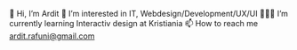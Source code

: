 👋 Hi, I’m Ardit
  👀 I’m interested in IT, Webdesign/Development/UX/UI
  👨🏽‍💻 I’m currently learning Interactiv design at Kristiania
  📫 How to reach me ardit.rafuni@gmail.com

<!---
Ardra1/Ardra1 is a ✨ special ✨ repository because its `README.md` (this file) appears on your GitHub profile.
You can click the Preview link to take a look at your changes.
--->
